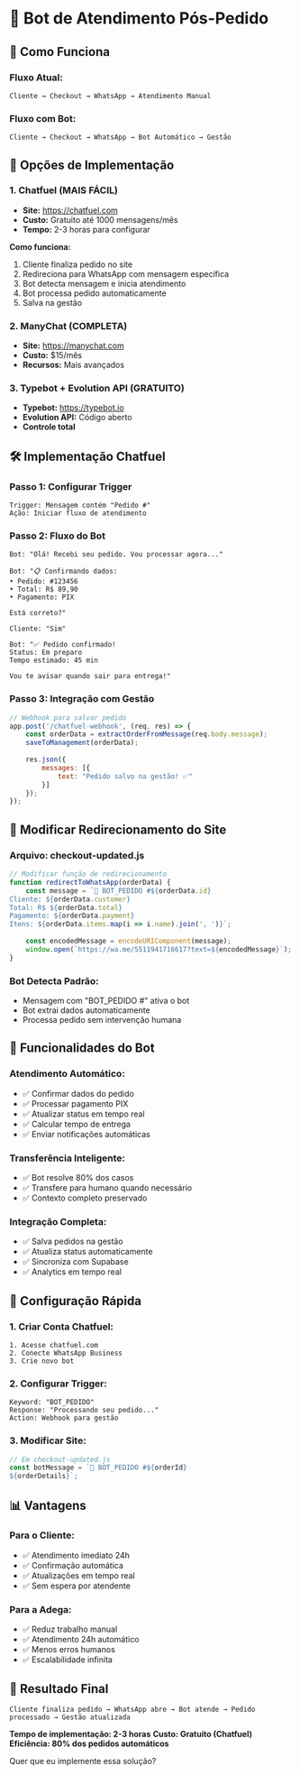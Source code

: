 # 🤖 Bot de Atendimento Pós-Pedido

## 🎯 **Como Funciona**

### **Fluxo Atual:**
```
Cliente → Checkout → WhatsApp → Atendimento Manual
```

### **Fluxo com Bot:**
```
Cliente → Checkout → WhatsApp → Bot Automático → Gestão
```

## 🚀 **Opções de Implementação**

### **1. Chatfuel (MAIS FÁCIL)**
- **Site:** https://chatfuel.com
- **Custo:** Gratuito até 1000 mensagens/mês
- **Tempo:** 2-3 horas para configurar

**Como funciona:**
1. Cliente finaliza pedido no site
2. Redireciona para WhatsApp com mensagem específica
3. Bot detecta mensagem e inicia atendimento
4. Bot processa pedido automaticamente
5. Salva na gestão

### **2. ManyChat (COMPLETA)**
- **Site:** https://manychat.com
- **Custo:** $15/mês
- **Recursos:** Mais avançados

### **3. Typebot + Evolution API (GRATUITO)**
- **Typebot:** https://typebot.io
- **Evolution API:** Código aberto
- **Controle total**

## 🛠️ **Implementação Chatfuel**

### **Passo 1: Configurar Trigger**
```
Trigger: Mensagem contém "Pedido #"
Ação: Iniciar fluxo de atendimento
```

### **Passo 2: Fluxo do Bot**
```
Bot: "Olá! Recebi seu pedido. Vou processar agora..."

Bot: "📋 Confirmando dados:
• Pedido: #123456
• Total: R$ 89,90
• Pagamento: PIX

Está correto?"

Cliente: "Sim"

Bot: "✅ Pedido confirmado!
Status: Em preparo
Tempo estimado: 45 min

Vou te avisar quando sair para entrega!"
```

### **Passo 3: Integração com Gestão**
```javascript
// Webhook para salvar pedido
app.post('/chatfuel-webhook', (req, res) => {
    const orderData = extractOrderFromMessage(req.body.message);
    saveToManagement(orderData);
    
    res.json({
        messages: [{
            text: "Pedido salvo na gestão! ✅"
        }]
    });
});
```

## 📱 **Modificar Redirecionamento do Site**

### **Arquivo: checkout-updated.js**
```javascript
// Modificar função de redirecionamento
function redirectToWhatsApp(orderData) {
    const message = `🤖 BOT_PEDIDO #${orderData.id}
Cliente: ${orderData.customer}
Total: R$ ${orderData.total}
Pagamento: ${orderData.payment}
Itens: ${orderData.items.map(i => i.name).join(', ')}`;
    
    const encodedMessage = encodeURIComponent(message);
    window.open(`https://wa.me/5511941716617?text=${encodedMessage}`);
}
```

### **Bot Detecta Padrão:**
- Mensagem com "BOT_PEDIDO #" ativa o bot
- Bot extrai dados automaticamente
- Processa pedido sem intervenção humana

## 🎯 **Funcionalidades do Bot**

### **Atendimento Automático:**
- ✅ Confirmar dados do pedido
- ✅ Processar pagamento PIX
- ✅ Atualizar status em tempo real
- ✅ Calcular tempo de entrega
- ✅ Enviar notificações automáticas

### **Transferência Inteligente:**
- ✅ Bot resolve 80% dos casos
- ✅ Transfere para humano quando necessário
- ✅ Contexto completo preservado

### **Integração Completa:**
- ✅ Salva pedidos na gestão
- ✅ Atualiza status automaticamente
- ✅ Sincroniza com Supabase
- ✅ Analytics em tempo real

## 🔧 **Configuração Rápida**

### **1. Criar Conta Chatfuel:**
```
1. Acesse chatfuel.com
2. Conecte WhatsApp Business
3. Crie novo bot
```

### **2. Configurar Trigger:**
```
Keyword: "BOT_PEDIDO"
Response: "Processando seu pedido..."
Action: Webhook para gestão
```

### **3. Modificar Site:**
```javascript
// Em checkout-updated.js
const botMessage = `🤖 BOT_PEDIDO #${orderId}
${orderDetails}`;
```

## 📊 **Vantagens**

### **Para o Cliente:**
- ✅ Atendimento imediato 24h
- ✅ Confirmação automática
- ✅ Atualizações em tempo real
- ✅ Sem espera por atendente

### **Para a Adega:**
- ✅ Reduz trabalho manual
- ✅ Atendimento 24h automático
- ✅ Menos erros humanos
- ✅ Escalabilidade infinita

## 🎯 **Resultado Final**

```
Cliente finaliza pedido → WhatsApp abre → Bot atende → Pedido processado → Gestão atualizada
```

**Tempo de implementação: 2-3 horas**
**Custo: Gratuito (Chatfuel)**
**Eficiência: 80% dos pedidos automáticos**

Quer que eu implemente essa solução?
